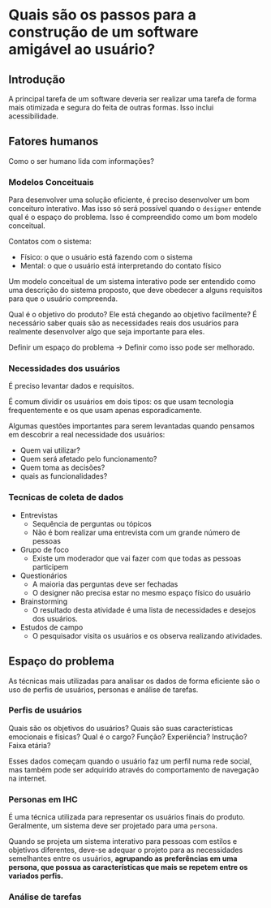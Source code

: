 # Quais são os passos para a construção de um software amigável ao usuário?

## Introdução

A principal tarefa de um software deveria ser realizar uma tarefa de forma mais otimizada
e segura do feita de outras formas. Isso inclui acessibilidade.

## Fatores humanos

Como o ser humano lida com informações?

### Modelos Conceituais

Para desenvolver uma solução eficiente, é preciso desenvolver um bom conceituro
interativo. Mas isso só será possível quando o `designer` entende qual é o espaço do
problema. Isso é compreendido como um bom modelo conceitual.

Contatos com o sistema:

- Físico: o que o usuário está fazendo com o sistema
- Mental: o que o usuário está interpretando do contato físico

Um modelo conceitual de um sistema interativo pode ser entendido como uma descrição do
sistema proposto, que deve obedecer a alguns requisitos para que o usuário compreenda.

Qual é o objetivo do produto? Ele está chegando ao objetivo facilmente? É necessário
saber quais são as necessidades reais dos usuários para realmente desenvolver algo que
seja importante para eles.

Definir um espaço do problema -> Definir como isso pode ser melhorado.  

### Necessidades dos usuários

É preciso levantar dados e requisitos.

É comum dividir os usuários em dois tipos: os que usam tecnologia frequentemente e os que
usam apenas esporadicamente.

Algumas questões importantes para serem levantadas quando pensamos em descobrir a real
necessidade dos usuários:

- Quem vai utilizar?
- Quem será afetado pelo funcionamento?
- Quem toma as decisões?
- quais as funcionalidades?

### Tecnicas de coleta de dados

- Entrevistas
  - Sequência de perguntas ou tópicos
  - Não é bom realizar uma entrevista com um grande número de pessoas
- Grupo de foco
  - Existe um moderador que vai fazer com que todas as pessoas participem
- Questionários
  - A maioria das perguntas deve ser fechadas
  - O designer não precisa estar no mesmo espaço físico do usuário
- Brainstorming
  - O resultado desta atividade é uma lista de necessidades e desejos dos usuários.
- Estudos de campo
  - O pesquisador visita os usuários e os observa realizando atividades.

## Espaço do problema

As técnicas mais utilizadas para analisar os dados de forma eficiente são o uso de perfis
de usuários, personas e análise de tarefas.

### Perfis de usuários

Quais são os objetivos do usuários? Quais são suas características emocionais e físicas?
Qual é o cargo? Função? Experiência? Instrução? Faixa etária?

Esses dados começam quando o usuário faz um perfil numa rede social, mas também pode ser
adquirido através do comportamento de navegação na internet.

### Personas em IHC

É uma técnica utilizada para representar os usuários finais do produto. Geralmente, um
sistema deve ser projetado para uma `persona`.

Quando se projeta um sistema interativo para pessoas com estilos e objetivos
diferentes, deve-se adequar o projeto para as necessidades semelhantes entre os
usuários, **agrupando as preferências em uma persona, que possua as características que
mais se repetem entre os variados perfis.**

### Análise de tarefas


